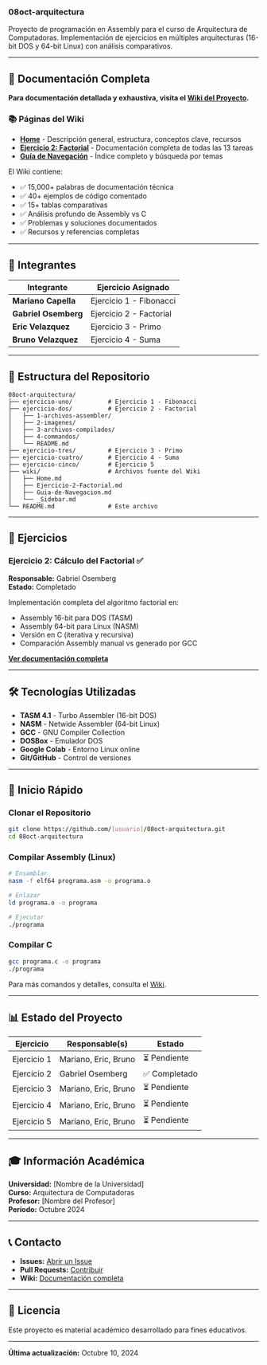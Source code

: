 ### 08oct-arquitectura

Proyecto de programación en Assembly para el curso de Arquitectura de Computadoras. Implementación de ejercicios en múltiples arquitecturas (16-bit DOS y 64-bit Linux) con análisis comparativos.

---

## 📖 Documentación Completa

**Para documentación detallada y exhaustiva, visita el [Wiki del Proyecto](../../wiki).**

### 📚 Páginas del Wiki

- **[Home](../../wiki/Home)** - Descripción general, estructura, conceptos clave, recursos
- **[Ejercicio 2: Factorial](../../wiki/Ejercicio-2-Factorial)** - Documentación completa de todas las 13 tareas
- **[Guía de Navegación](../../wiki/Guia-de-Navegacion)** - Índice completo y búsqueda por temas

El Wiki contiene:

- ✅ 15,000+ palabras de documentación técnica
- ✅ 40+ ejemplos de código comentado
- ✅ 15+ tablas comparativas
- ✅ Análisis profundo de Assembly vs C
- ✅ Problemas y soluciones documentados
- ✅ Recursos y referencias completas

---

## 👥 Integrantes

| Integrante           | Ejercicio Asignado      |
| -------------------- | ----------------------- |
| **Mariano Capella**  | Ejercicio 1 - Fibonacci |
| **Gabriel Osemberg** | Ejercicio 2 - Factorial |
| **Eric Velazquez**   | Ejercicio 3 - Primo     |
| **Bruno Velazquez**  | Ejercicio 4 - Suma      |

---

## 📂 Estructura del Repositorio

```
08oct-arquitectura/
├── ejercicio-uno/          # Ejercicio 1 - Fibonacci
├── ejercicio-dos/          # Ejercicio 2 - Factorial
│   ├── 1-archivos-assembler/
│   ├── 2-imagenes/
│   ├── 3-archivos-compilados/
│   ├── 4-commandos/
│   └── README.md
├── ejercicio-tres/         # Ejercicio 3 - Primo
├── ejercicio-cuatro/       # Ejercicio 4 - Suma
├── ejercicio-cinco/        # Ejercicio 5
├── wiki/                   # Archivos fuente del Wiki
│   ├── Home.md
│   ├── Ejercicio-2-Factorial.md
│   ├── Guia-de-Navegacion.md
│   └── _Sidebar.md
└── README.md               # Este archivo
```

---

## 🎯 Ejercicios

### Ejercicio 2: Cálculo del Factorial ✅

**Responsable:** Gabriel Osemberg  
**Estado:** Completado

Implementación completa del algoritmo factorial en:

- Assembly 16-bit para DOS (TASM)
- Assembly 64-bit para Linux (NASM)
- Versión en C (iterativa y recursiva)
- Comparación Assembly manual vs generado por GCC

**[Ver documentación completa](../../wiki/Ejercicio-2-Factorial)**

---

## 🛠️ Tecnologías Utilizadas

- **TASM 4.1** - Turbo Assembler (16-bit DOS)
- **NASM** - Netwide Assembler (64-bit Linux)
- **GCC** - GNU Compiler Collection
- **DOSBox** - Emulador DOS
- **Google Colab** - Entorno Linux online
- **Git/GitHub** - Control de versiones

---

## 🚀 Inicio Rápido

### Clonar el Repositorio

```bash
git clone https://github.com/[usuario]/08oct-arquitectura.git
cd 08oct-arquitectura
```

### Compilar Assembly (Linux)

```bash
# Ensamblar
nasm -f elf64 programa.asm -o programa.o

# Enlazar
ld programa.o -o programa

# Ejecutar
./programa
```

### Compilar C

```bash
gcc programa.c -o programa
./programa
```

Para más comandos y detalles, consulta el [Wiki](../../wiki/Home#-cómo-usar-este-repositorio).

---

## 📊 Estado del Proyecto

| Ejercicio   | Responsable(s)       | Estado        |
| ----------- | -------------------- | ------------- |
| Ejercicio 1 | Mariano, Eric, Bruno | ⏳ Pendiente  |
| Ejercicio 2 | Gabriel Osemberg     | ✅ Completado |
| Ejercicio 3 | Mariano, Eric, Bruno | ⏳ Pendiente  |
| Ejercicio 4 | Mariano, Eric, Bruno | ⏳ Pendiente  |
| Ejercicio 5 | Mariano, Eric, Bruno | ⏳ Pendiente  |

---

## 🎓 Información Académica

**Universidad:** [Nombre de la Universidad]  
**Curso:** Arquitectura de Computadoras  
**Profesor:** [Nombre del Profesor]  
**Período:** Octubre 2024

---

## 📞 Contacto

- **Issues:** [Abrir un Issue](../../issues)
- **Pull Requests:** [Contribuir](../../pulls)
- **Wiki:** [Documentación completa](../../wiki)

---

## 📄 Licencia

Este proyecto es material académico desarrollado para fines educativos.

---

**Última actualización:** Octubre 10, 2024

